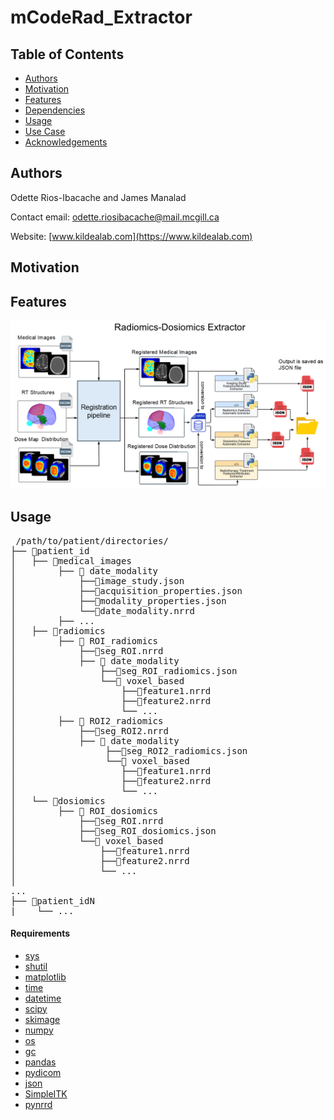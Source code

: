 # mCodeRad_Extractor
## Table of Contents
  *  [Authors](#Authors)
  *  [Motivation](#Motivation)
  *  [Features](#Features)
  *  [Dependencies](#Dependencies)
  *  [Usage](#Usage)
  *  [Use Case](#UseCase)
  *  [Acknowledgements](#Acknowledgments)
## Authors
Odette Rios-Ibacache and James Manalad

Contact email: <a href="mailto:odette.riosibacache@mail.mcgill.ca">odette.riosibacache@mail.mcgill.ca</a>

Website:  [www.kildealab.com](https://www.kildealab.com) 

## Motivation
## Features
![Optional Text](diagram.png)

    
## Usage

<pre> /path/to/patient/directories/ 
├── 📁patient_id
│   ├── 📁medical_images
│        ├── 📁 date_modality
│            ├──📄image_study.json
│            ├──📄acquisition_properties.json
│            ├──📄modality_properties.json 
│            └──📄date_modality.nrrd 
│        ├── ... 
│   ├── 📁radiomics
│        ├── 📁 ROI_radiomics
│            ├──📄seg_ROI.nrrd
│            ├── 📁 date_modality
│                ├──📄seg_ROI_radiomics.json
│                └──📁 voxel_based
│                    ├──📄feature1.nrrd
│                    ├──📄feature2.nrrd
│                    └── ... 
│        ├── 📁 ROI2_radiomics
│            ├──📄seg_ROI2.nrrd
│            ├── 📁 date_modality
│                 ├──📄seg_ROI2_radiomics.json
│                 └──📁 voxel_based
│                    ├──📄feature1.nrrd
│                    ├──📄feature2.nrrd
│                    └── ... 
│   └── 📁dosiomics
│        ├── 📁 ROI_dosiomics
│            ├──📄seg_ROI.nrrd
│            ├──📄seg_ROI_dosiomics.json
│            └──📁 voxel_based
│                ├──📄feature1.nrrd
│                ├──📄feature2.nrrd
│                └── ... 
│ 
...
├── 📁patient_idN
|    └── ...
</pre>

#### Requirements
  *  [sys](https://docs.python.org/3/library/sys.html)
  *  [shutil](https://docs.python.org/3/library/shutil.html)
  *  [matplotlib](https://matplotlib.org/)
  *  [time](https://docs.python.org/3/library/time.html)
  *  [datetime](https://docs.python.org/3/library/datetime.html)
  *  [scipy](https://scipy.org/)
  *  [skimage](https://scikit-image.org/)
  *  [numpy](https://numpy.org/)
  *  [os](https://docs.python.org/3/library/os.html)
  *  [gc](https://docs.python.org/3/library/gc.html)
  *  [pandas](https://pandas.pydata.org/)
  *  [pydicom](https://pydicom.github.io/pydicom/stable/)
  *  [json](https://docs.python.org/3/library/json.html)
  *  [SimpleITK](https://docs.python.org/3/library/json.html)
  *  [pynrrd](https://pynrrd.readthedocs.io/en/stable/index.html#)
